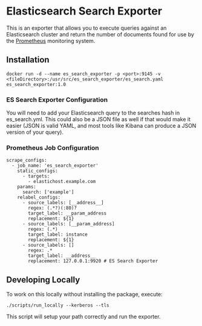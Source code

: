 # Elasticsearch Search Exporter

This is an exporter that allows you to execute queries against an Elasticsearch
cluster and return the number of documents found for use by the
[Prometheus](https://prometheus.io) monitoring system.

## Installation 

```
docker run -d --name es_search_exporter -p <port>:9145 -v <fileDirectory>:/usr/src/es_search_exporter/es_search.yaml  es_search_exporter:1.0
```

### ES Search Exporter Configuration

You will need to add your Elasticsearch query to the searches hash in es_search.yml.
This could also be a JSON file as well if that would make it easier (JSON is valid
YAML, and most tools like Kibana can produce a JSON version of your query).

### Prometheus Job Configuration

```
scrape_configs:
  - job_name: 'es_search_exporter'
    static_configs:
      - targets:
        - elastichost.example.com
    params:
      search: ['example']
    relabel_configs:
      - source_labels: [__address__]
        regex: (.*?)(:80)?
        target_label: __param_address
        replacement: ${1}
      - source_labels: [__param_address]
        regex: (.*)
        target_label: instance
        replacement: ${1}
      - source_labels: []
        regex: .*
        target_label: __address__
        replacement: 127.0.0.1:9920 # ES Search Exporter
```

## Developing Locally

To work on this locally without installing the package, execute:

```
./scripts/run_locally --kerberos --tls
```

This script will setup your path correctly and run the exporter.
